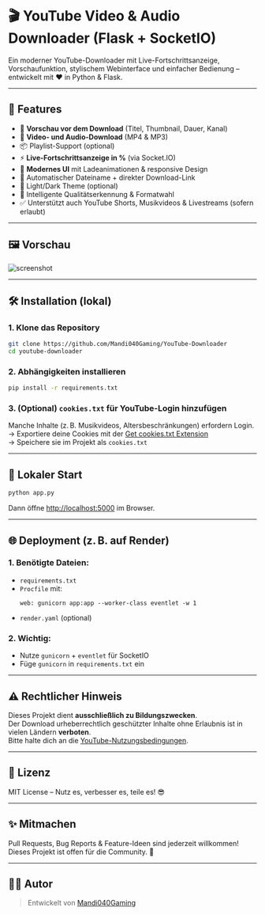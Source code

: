 # 🎬 YouTube Video & Audio Downloader (Flask + SocketIO)

Ein moderner YouTube-Downloader mit Live-Fortschrittsanzeige, Vorschaufunktion, stylischem Webinterface und einfacher Bedienung – entwickelt mit ❤️ in Python & Flask.

---

## 🚀 Features

- 🔎 **Vorschau vor dem Download** (Titel, Thumbnail, Dauer, Kanal)
- 🎥 **Video- und Audio-Download** (MP4 & MP3)
- 📦 Playlist-Support (optional)
- ⚡ **Live-Fortschrittsanzeige in %** (via Socket.IO)
- 🎨 **Modernes UI** mit Ladeanimationen & responsive Design
- 📁 Automatischer Dateiname + direkter Download-Link
- 🌙 Light/Dark Theme (optional)
- 🧠 Intelligente Qualitätserkennung & Formatwahl
- ✅ Unterstützt auch YouTube Shorts, Musikvideos & Livestreams (sofern erlaubt)

---

## 🖼 Vorschau

![screenshot](static/assets/screenshot.png)

---

## 🛠️ Installation (lokal)

### 1. Klone das Repository

```bash
git clone https://github.com/Mandi040Gaming/YouTube-Downloader
cd youtube-downloader
```

### 2. Abhängigkeiten installieren

```bash
pip install -r requirements.txt
```

### 3. (Optional) `cookies.txt` für YouTube-Login hinzufügen

Manche Inhalte (z. B. Musikvideos, Altersbeschränkungen) erfordern Login.  
→ Exportiere deine Cookies mit der [Get cookies.txt Extension](https://chrome.google.com/webstore/detail/get-cookiestxt/oeopbcgkkoapgobdbedcemjljbihmemj)  
→ Speichere sie im Projekt als `cookies.txt`

---

## 🧪 Lokaler Start

```bash
python app.py
```

Dann öffne [http://localhost:5000](http://localhost:5000) im Browser.

---

## 🌐 Deployment (z. B. auf Render)

### 1. Benötigte Dateien:
- `requirements.txt`
- `Procfile` mit:
  ```
  web: gunicorn app:app --worker-class eventlet -w 1
  ```
- `render.yaml` (optional)

### 2. Wichtig:
- Nutze `gunicorn` + `eventlet` für SocketIO
- Füge `gunicorn` in `requirements.txt` ein

---

## ⚠️ Rechtlicher Hinweis

Dieses Projekt dient **ausschließlich zu Bildungszwecken**.  
Der Download urheberrechtlich geschützter Inhalte ohne Erlaubnis ist in vielen Ländern **verboten**.  
Bitte halte dich an die [YouTube-Nutzungsbedingungen](https://www.youtube.com/t/terms).

---

## 📄 Lizenz

MIT License – Nutz es, verbesser es, teile es! 😎

---

## ✨ Mitmachen

Pull Requests, Bug Reports & Feature-Ideen sind jederzeit willkommen!  
Dieses Projekt ist offen für die Community. 💙

---

## 👨‍💻 Autor

> Entwickelt von [Mandi040Gaming](https://github.com/Mandi040Gaming)
